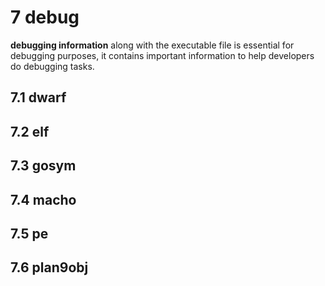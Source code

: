 # 7 debug

**debugging information** along with the executable file is essential for debugging purposes, it contains important information to help developers do debugging tasks.

## 7.1 dwarf

## 7.2 elf

## 7.3 gosym

## 7.4 macho

## 7.5 pe

## 7.6 plan9obj


